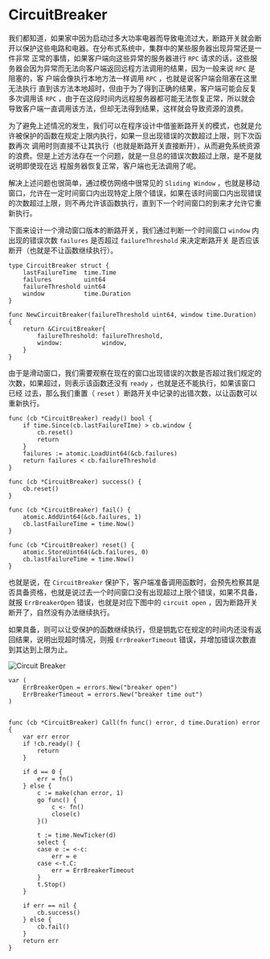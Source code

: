 # CircuitBreaker

  我们都知道，如果家中因为启动过多大功率电器而导致电流过大，断路开关就会断开以保护这些电路和电器。在分布式系统中，集群中的某些服务器出现异常还是一件非常
正常的事情，如果客户端向这些异常的服务器进行 `RPC` 请求的话，这些服务器会因为异常而无法向客户端返回远程方法调用的结果，因为一般来说 `RPC` 是阻塞的，客
户端会像执行本地方法一样调用 `RPC` ，也就是说客户端会阻塞在这里无法执行 直到该方法本地超时，但由于为了得到正确的结果，客户端可能会反复多次调用该 `RPC`
，由于在这段时间内远程服务器都可能无法恢复正常，所以就会导致客户端一直调用该方法，但却无法得到结果，这样就会导致资源的浪费。

  为了避免上述情况的发生，我们可以在程序设计中借鉴断路开关的模式，也就是允许被保护的函数在规定上限内执行，如果一旦出现错误的次数超过上限，则下次函数再次
调用时则直接不让其执行（也就是断路开关直接断开），从而避免系统资源的浪费。但是上述方法存在一个问题，就是一旦总的错误次数超过上限，是不是就说明即使现在远
程服务器恢复正常，客户端也无法调用了呢。

  解决上述问题也很简单，通过模仿网络中很常见的 `Sliding Window` ，也就是移动窗口，允许在一定时间窗口内出现特定上限个错误，如果在该时间窗口内出现错误
的次数超过上限，则不再允许该函数执行，直到下一个时间窗口的到来才允许它重新执行。

  下面来设计一个滑动窗口版本的断路开关，我们通过判断一个时间窗口 `window` 内出现的错误次数 `failures` 是否超过 `failureThreshold` 来决定断路开关
是否应该断开（也就是不让函数继续执行）。

```golang
type CircuitBreaker struct {
    lastFailureTime  time.Time
    failures         uint64
    failureThreshold uint64
    window           time.Duration
}

func NewCircuitBreaker(failureThreshold uint64, window time.Duration) {
    return &CircuitBreaker{
        failureThreshold: failureThreshold,
        window:           window,
    }
}
```

  由于是滑动窗口，我们需要观察在现在的窗口出现错误的次数是否超过我们规定的次数，如果超过，则表示该函数还没有 `ready` ，也就是还不能执行，如果该窗口已经
过去，那么我们重置（ `reset` ）断路开关中记录的出错次数，以让函数可以重新执行。

```golang
func (cb *CircuitBreaker) ready() bool {
    if time.Since(cb.lastFailureTIme) > cb.window {
        cb.reset()
        return
    }
    failures := atomic.LoadUint64(&cb.failures)
    return failures < cb.failureThreshold
}

func (cb *CircuitBreaker) success() {
    cb.reset()
}

func (cb *CircuitBreaker) fail() {
    atomic.AddUint64(&cb.failures, 1)
    cb.lastFailureTime = time.Now()
}

func (cb *CircuitBreaker) reset() {
    atomic.StoreUint64(&cb.failures, 0)
    cb.lastFailureTime = time.Now()
}
```

  也就是说，在 `CircuitBreaker` 保护下，客户端准备调用函数时，会预先检察其是否具备资格，也就是说过去一个时间窗口没有出现超过上限个错误，如果不具备，
就报 `ErrBreakerOpen` 错误，也就是对应下图中的  `circuit open` ，因为断路开关断开了，自然没有办法继续执行。

  如果具备，则可以让受保护的函数继续执行，但是钥匙它在规定的时间内还没有返回结果，说明出现超时情况，则报 `ErrBreakerTimeout` 错误，并增加错误次数直
到其达到上限为止。

![Circuit Breaker](https://martinfowler.com/bliki/images/circuitBreaker/sketch.png)

```golang
var (
    ErrBreakerOpen = errors.New("breaker open")
    ErrBreakerTimeout = errors.New("breaker time out")
)


func (cb *CircuitBreaker) Call(fn func() error, d time.Duration) error {
    var err error
    if !cb.ready() {
        return 
    }

    if d == 0 {
        err = fn()
    } else {
        c := make(chan error, 1)
        go func() {
            c <- fn()
            close(c)
        }()

        t := time.NewTicker(d)
        select {
        case e := <-c:
            err = e
        case <-t.C:
            err = ErrBreakerTimeout
        }
        t.Stop()
    }

    if err == nil {
        cb.success()
    } else {
        cb.fail()
    } 
    return err
}
```
